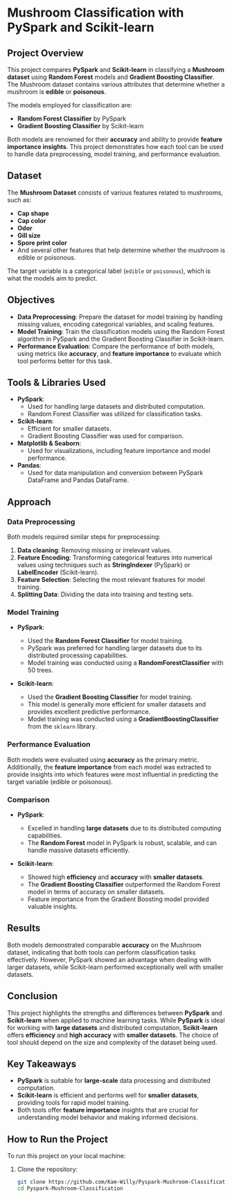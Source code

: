 # Mushroom Classification with PySpark and Scikit-learn

## Project Overview

This project compares **PySpark** and **Scikit-learn** in classifying a **Mushroom dataset** using **Random Forest** models and **Gradient Boosting Classifier**. The Mushroom dataset contains various attributes that determine whether a mushroom is **edible** or **poisonous**.

The models employed for classification are:
- **Random Forest Classifier** by PySpark
- **Gradient Boosting Classifier** by Scikit-learn

Both models are renowned for their **accuracy** and ability to provide **feature importance insights**. This project demonstrates how each tool can be used to handle data preprocessing, model training, and performance evaluation.

## Dataset

The **Mushroom Dataset** consists of various features related to mushrooms, such as:
- **Cap shape**
- **Cap color**
- **Odor**
- **Gill size**
- **Spore print color**
- And several other features that help determine whether the mushroom is edible or poisonous.

The target variable is a categorical label (`edible` or `poisonous`), which is what the models aim to predict.

## Objectives

- **Data Preprocessing**: Prepare the dataset for model training by handling missing values, encoding categorical variables, and scaling features.
- **Model Training**: Train the classification models using the Random Forest algorithm in PySpark and the Gradient Boosting Classifier in Scikit-learn.
- **Performance Evaluation**: Compare the performance of both models, using metrics like **accuracy**, and **feature importance** to evaluate which tool performs better for this task.

## Tools & Libraries Used

- **PySpark**: 
  - Used for handling large datasets and distributed computation.
  - Random Forest Classifier was utilized for classification tasks.
- **Scikit-learn**: 
  - Efficient for smaller datasets.
  - Gradient Boosting Classifier was used for comparison.
- **Matplotlib & Seaborn**: 
  - Used for visualizations, including feature importance and model performance.
- **Pandas**: 
  - Used for data manipulation and conversion between PySpark DataFrame and Pandas DataFrame.

## Approach

### Data Preprocessing
Both models required similar steps for preprocessing:
1. **Data cleaning**: Removing missing or irrelevant values.
2. **Feature Encoding**: Transforming categorical features into numerical values using techniques such as **StringIndexer** (PySpark) or **LabelEncoder** (Scikit-learn).
3. **Feature Selection**: Selecting the most relevant features for model training.
4. **Splitting Data**: Dividing the data into training and testing sets.

### Model Training

- **PySpark**:
  - Used the **Random Forest Classifier** for model training.
  - PySpark was preferred for handling larger datasets due to its distributed processing capabilities.
  - Model training was conducted using a **RandomForestClassifier** with 50 trees.
  
- **Scikit-learn**:
  - Used the **Gradient Boosting Classifier** for model training.
  - This model is generally more efficient for smaller datasets and provides excellent predictive performance.
  - Model training was conducted using a **GradientBoostingClassifier** from the `sklearn` library.

### Performance Evaluation
Both models were evaluated using **accuracy** as the primary metric. Additionally, the **feature importance** from each model was extracted to provide insights into which features were most influential in predicting the target variable (edible or poisonous).

### Comparison

- **PySpark**:
  - Excelled in handling **large datasets** due to its distributed computing capabilities.
  - The **Random Forest** model in PySpark is robust, scalable, and can handle massive datasets efficiently.
  
- **Scikit-learn**:
  - Showed high **efficiency** and **accuracy** with **smaller datasets**.
  - The **Gradient Boosting Classifier** outperformed the Random Forest model in terms of accuracy on smaller datasets.
  - Feature importance from the Gradient Boosting model provided valuable insights.

## Results

Both models demonstrated comparable **accuracy** on the Mushroom dataset, indicating that both tools can perform classification tasks effectively. However, PySpark showed an advantage when dealing with larger datasets, while Scikit-learn performed exceptionally well with smaller datasets.

## Conclusion

This project highlights the strengths and differences between **PySpark** and **Scikit-learn** when applied to machine learning tasks. While **PySpark** is ideal for working with **large datasets** and distributed computation, **Scikit-learn** offers **efficiency** and **high accuracy** with **smaller datasets**. The choice of tool should depend on the size and complexity of the dataset being used.

## Key Takeaways

- **PySpark** is suitable for **large-scale** data processing and distributed computation.
- **Scikit-learn** is efficient and performs well for **smaller datasets**, providing tools for rapid model training.
- Both tools offer **feature importance** insights that are crucial for understanding model behavior and making informed decisions.
  
## How to Run the Project

To run this project on your local machine:

1. Clone the repository:
   ```bash
   git clone https://github.com/Kam-Willy/Pyspark-Mushroom-Classification.git
   cd Pyspark-Mushroom-Classification

